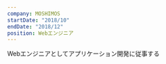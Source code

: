 ```yaml
---
company: MOSHIMOS
startDate: "2018/10"
endDate: "2018/12"
position: Webエンジニア
---
```


Webエンジニアとしてアプリケーション開発に従事する